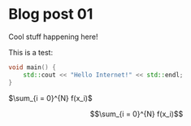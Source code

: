 # Blog post 01

Cool stuff happening here!

This is a test:

```c++
void main() {
    std::cout << "Hello Internet!" << std::endl;
}
```

$\sum_{i = 0}^{N} f(x_i)$

$$\sum_{i = 0}^{N} f(x_i)$$
